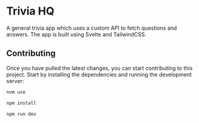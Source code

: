 # Trivia HQ

A general trivia app which uses a custom API to fetch questions and answers. The app is built using Svelte and TailwindCSS.

## Contributing

Once you have pulled the latest changes, you can start contributing to this project. Start by installing the dependencies and running the development server:

```bash
nvm use 

npm install 

npm run dev
```
